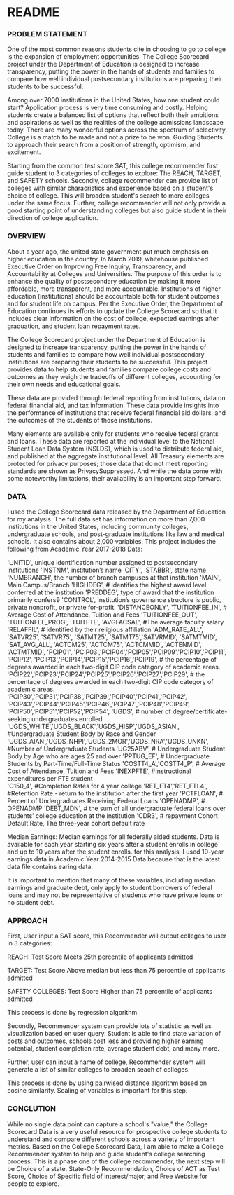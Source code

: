 # README

### PROBLEM STATEMENT

One of the most common reasons students cite in choosing to go to college is the expansion of employment opportunities. The College Scorecard project under the Department of Education is designed to increase transparency, putting the power in the hands of students and families to compare how well individual postsecondary institutions are preparing their students to be successful. 

Among over 7000 institutions in the United States, how one student could start? Application process is very time consuming and costly. Helping students create a balanced list of options that reflect both their ambitions and aspirations as well as the realities of the college admissions landscape today. There are many wonderful options across the spectrum of selectivity. College is a match to be made and not a prize to be won. Guiding Students to approach their search from a position of strength, optimism, and excitement. 

Starting from the common test score SAT, this college recommender first guide student to 3 categories of colleges to explore: The REACH, TARGET, and SAFETY schools. Secondly, college recommender can provide list of colleges with similar characristics and experience based on a student's choice of college. This will broaden student's search to more colleges under the same focus. Further, college recommender will not only provide a good starting point of understanding colleges but also guide student in their direction of college application.


### OVERVIEW

About a year ago, the united state government put much emphasis on higher education in the country. In March 2019, whitehouse published Executive Order on Improving Free Inquiry, Transparency, and Accountability at Colleges and Universities. The purpose of this order is to enhance the quality of postsecondary education by making it more affordable, more transparent, and more accountable. Institutions of higher education (institutions) should be accountable both for student outcomes and for student life on campus. Per the Executive Order, the Department of Education continues its efforts to update the College Scorecard so that it includes clear information on the cost of college, expected earnings after graduation, and student loan repayment rates.

The College Scorecard project under the Department of Education is designed to increase transparency, putting the power in the hands of students and families to compare how well individual postsecondary institutions are preparing their students to be successful. This project provides data to help students and families compare college costs and outcomes as they weigh the tradeoffs of different colleges, accounting for their own needs and educational goals.

These data are provided through federal reporting from institutions, data on federal financial aid, and tax information. These data provide insights into the performance of institutions that receive federal financial aid dollars, and the outcomes of the students of those institutions. 

Many elements are available only for students who receive federal grants and loans. These data are reported at the individual level to the National Student Loan Data System (NSLDS), which is used to distribute federal aid, and published at the aggregate institutional level. All Treasury elements are protected for privacy purposes; those data that do not meet reporting standards are shown as PrivacySuppressed. And while the data come with some noteworthy limitations, their availability is an important step forward.

### DATA

I used the College Scorecard data released by the Department of Education for my analysis. The full data set has information on more than 7,000 institutions in the United States, including community colleges, undergraduate schools, and post-graduate institutions like law and medical schools. It also contains about 2,000 variables. This project includes the following from Academic Year 2017-2018 Data:

'UNITID', unique identification number assigned to postsecondary institutions 
'INSTNM', institution’s name
'CITY', 
'STABBR', state name
'NUMBRANCH', the number of branch campuses at that institution
'MAIN', Main Campus/Branch 
'HIGHDEG', # identifies the highest award level conferred at the institution
'PREDDEG', type of award that the institution primarily confers9
'CONTROL', institution’s governance structure is public, private nonprofit, or private for-profit.
'DISTANCEONLY', 
 'TUITIONFEE_IN',  # Average Cost of Attendance, Tuition and Fees 
 'TUITIONFEE_OUT', 'TUITIONFEE_PROG', 'TUITFTE',
 'AVGFACSAL', #The average faculty salary 
'RELAFFIL', #  identified by their religious affiliation
'ADM_RATE_ALL', 
'SATVR25', 'SATVR75', 'SATMT25', 'SATMT75','SATVRMID', 'SATMTMID',
'SAT_AVG_ALL', 
'ACTCM25', 'ACTCM75', 
'ACTCMMID', 'ACTENMID', 'ACTMTMID', 
'PCIP01', 'PCIP03','PCIP04','PCIP05','PCIP09','PCIP10','PCIP11',
'PCIP12', 'PCIP13','PCIP14','PCIP15','PCIP16','PCIP19', #  the percentage of degrees awarded in each two-digit CIP code category of academic areas. 
                  'PCIP22','PCIP23','PCIP24','PCIP25','PCIP26','PCIP27','PCIP29', # the percentage of degrees awarded in each two-digit CIP code category of academic areas. 
                    'PCIP30','PCIP31','PCIP38','PCIP39','PCIP40','PCIP41','PCIP42',
                    'PCIP43','PCIP44','PCIP45','PCIP46','PCIP47','PCIP48','PCIP49',
'PCIP50','PCIP51','PCIP52','PCIP54',
'UGDS', # number of degree/certificate-seeking undergraduates enrolled 
'UGDS_WHITE','UGDS_BLACK','UGDS_HISP','UGDS_ASIAN', #Undergraduate Student Body by Race and Gender
'UGDS_AIAN','UGDS_NHPI','UGDS_2MOR','UGDS_NRA','UGDS_UNKN',  #Number of Undergraduate Students 
'UG25ABV', # Undergraduate Student Body by Age who are ages 25 and over
'PPTUG_EF', # Undergraduate Students by Part-Time/Full-Time Status 
'COSTT4_A','COSTT4_P', # Average Cost of Attendance, Tuition and Fees 
'INEXPFTE', #Instructional expenditures per FTE student                
'C150_4', #Completion Rates for 4 year college
'RET_FT4','RET_FTL4', #Retention Rate - return to the institution after the first year
'PCTFLOAN', # Percent of Undergraduates Receiving Federal Loans 
'OPENADMP', # OPENADMP
'DEBT_MDN', #  the sum of all undergraduate federal loans over students’ college education at the institution
'CDR3', #  repayment Cohort Default Rate, The three-year cohort default rate 

Median Earnings:  Median earnings for all federally aided students. Data is available for each year starting six years after a student enrolls in college and up to 10 years after the student enrolls. for this analysis, I used 10-year earnings data in Academic Year 2014-2015 Data because that is the latest data file contains earing data.

It is important to mention that many of these variables, including median earnings and graduate debt, only apply to student borrowers of federal loans and may not be representative of students who have private loans or no student debt.

### APPROACH

First, User input a SAT score, this Recommender will output colleges to user in 3 categories:

REACH: Test Score Meets 25th percentile of applicants admitted

TARGET: Test Score Above median but less than 75 percentile of applicants admitted 

SAFETY COLLEGES: Test Score Higher than 75 percentile of applicants admitted

This process is done by regression algorithm.

Secondly, Recommender system can provide lots of statistic as well as visualization based on user query. Student is able to find state variation of costs and outcomes, schools cost less and providing higher earning potential, student completion rate, average student debt, and many more. 

Further, user can input a name of college, Recommender system will generate a list of similar colleges to broaden seach of colleges.

This process is done by using pairwised distance algorithm based on cosine similarity. Scaling of variables is important for this step.

### CONCLUTION

While no single data point can capture a school's "value," the College Scorecard Data is a very useful resource for prospective college students to understand and compare different schools across a variety of important metrics. Based on the College Scorecard Data, I am able to make a College Recommender system to help and guide student's college searching process. This is a phase one of the college recommender, the next step will be Choice of a state. State-Only Recommendation, Choice of ACT as Test Score, Choice of Specific field of interest/major, and Free Website for people to explore.




